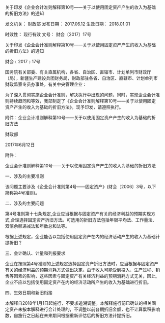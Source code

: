 
	
		
	
关于印发《企业会计准则解释第10号——关于以使用固定资产产生的收入为基础的折旧方法》的通知
	
	
发文机关：	财政部
发布日期：	2017.06.12
生效日期：	2018.01.01
	
时效性：	现行有效
文号：	财会〔2017〕17号
	
	

	
	

	
	

关于印发《企业会计准则解释第10号——关于以使用固定资产产生的收入为基础的折旧方法》的通知

财会﹝2017﹞17号

国务院有关部委、有关直属机构，各省、自治区、直辖市、计划单列市财政厅（局），新疆生产建设兵团财务局，财政部驻各省、自治区、直辖市、计划单列市财政监察专员办事处，有关中央管理企业：

为了深入贯彻实施企业会计准则，解决执行中出现的问题，同时，实现企业会计准则持续趋同和等效，我部制定了《企业会计准则解释第10号——关于以使用固定资产产生的收入为基础的折旧方法》，现予印发，请遵照执行。

附件：企业会计准则解释第10号——关于以使用固定资产产生的收入为基础的折旧方法

财政部

2017年6月12日

附件：

企业会计准则解释第10号——关于以使用固定资产产生的收入为基础的折旧方法

一、涉及的主要准则

该问题主要涉及《企业会计准则第4号——固定资产》(财会〔2006〕3号，以下简称第4号准则)。

二、涉及的主要问题

第4号准则第十七条规定,企业应当根据与固定资产有关的经济利益的预期实现方式,合理选择固定资产折旧方法。可选用的折旧方法包括年限平均法、工作量法、双倍余额递减法和年数总和法等。

根据上述规定，企业能否以包括使用固定资产在内的经济活动产生的收入为基础计提折旧？

三、会计确认、计量和列报要求

企业在按照第4号准则的上述规定选择固定资产折旧方法时，应当根据与固定资产有关的经济利益的预期消耗方式做出决定。由于收入可能受到投入、生产过程、销售等因素的影响，这些因素与固定资产有关经济利益的预期消耗方式无关，因此,企业不应以包括使用固定资产在内的经济活动所产生的收入为基础进行折旧。

四、生效日期和新旧衔接

本解释自2018年1月1日起施行，不要求追溯调整。本解释施行前已确认的相关固定资产未按本解释进行会计处理的，不调整以前各期折旧金额，也不计算累积影响数，自施行之日起在未来期间根据重新评估后的折旧方法计提折旧。
